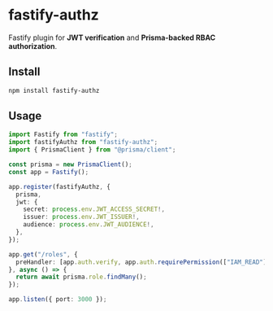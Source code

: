 # fastify-authz

Fastify plugin for **JWT verification** and **Prisma-backed RBAC authorization**.

## Install

```bash
npm install fastify-authz
```

## Usage

```ts
import Fastify from "fastify";
import fastifyAuthz from "fastify-authz";
import { PrismaClient } from "@prisma/client";

const prisma = new PrismaClient();
const app = Fastify();

app.register(fastifyAuthz, {
  prisma,
  jwt: {
    secret: process.env.JWT_ACCESS_SECRET!,
    issuer: process.env.JWT_ISSUER!,
    audience: process.env.JWT_AUDIENCE!,
  },
});

app.get("/roles", {
  preHandler: [app.auth.verify, app.auth.requirePermission(["IAM_READ"])],
}, async () => {
  return await prisma.role.findMany();
});

app.listen({ port: 3000 });
```
